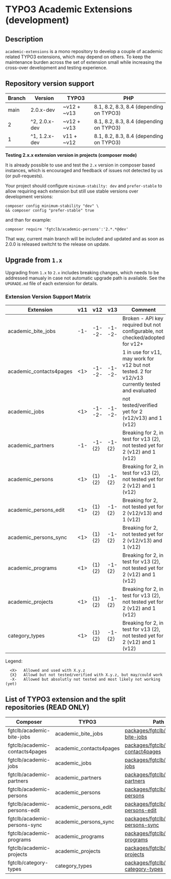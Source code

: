 # TYPO3 Academic Extensions (development)

## Description

`academic-extensions` is a mono repository to develop a couple of academic related TYPO3 extensions,
which may depend on others. To keep the maintenance burden across the set of extension small while
increasing the cross-over development and testing experience.

## Repository version support

| Branch | Version       | TYPO3       | PHP                                     |
|--------|---------------|-------------|-----------------------------------------|
| main   | 2.0.x-dev     | ~v12 + ~v13 | 8.1, 8.2, 8.3, 8.4 (depending on TYPO3) |
| 2      | ^2, 2.0.x-dev | ~v12 + ~v13 | 8.1, 8.2, 8.3, 8.4 (depending on TYPO3) |
| 1      | ^1, 1.2.x-dev | v11 + ~v12  | 8.1, 8.2, 8.3, 8.4 (depending on TYPO3) |

**Testing 2.x.x extension version in projects (composer mode)**

It is already possible to use and test the `2.x` version in composer based instances,
which is encouraged and feedback of issues not detected by us (or pull-requests).

Your project should configure `minimum-stabilty: dev` and `prefer-stable` to allow
requiring each extension but still use stable versions over development versions:

```shell
composer config minimum-stability "dev" \
&& composer config "prefer-stable" true
```

and than for example:

```shell
composer require 'fgtclb/academic-persons':'2.*.*@dev'
```

That way, current main branch will be included and updated and as soon as 2.0.0 is released switcht to the release on
update.

## Upgrade from `1.x`

Upgrading from `1.x` to `2.x` includes breaking changes, which needs to be
addressed manualy in case not automatic upgrade path is available. See the
`UPGRADE.md` file of each extension for details. 

### Extension Version Support Matrix

| Extension               | v11  | v12     | v13     | Comment                                                                                         |
|-------------------------|------|---------|---------|-------------------------------------------------------------------------------------------------|
| academic_bite_jobs      | -1-  | -1- -2- | -1- -2- | Broken - API key required but not configurable, not checked/adopted for v12+                    |
| academic_contacts4pages | <1>  | -1- -2- | -1- -2- | 1 in use for v11, may work for v12 but not tested. 2 for v12/v13 currently tested and evaluated |
| academic_jobs           | <1>  | -1- -2- | -1- -2- | not tested/verified yet for 2 (v12/v13) and 1 (v12)                                             |
| academic_partners       | -1-  | -1- {2} | -1- {2} | Breaking for 2, in test for v13 (2), not tested yet for 2 (v12) and 1 (v12)                     |
| academic_persons        | <1>  | {1} {2} | -1- {2} | Breaking for 2, in test for v13 (2), not tested yet for 2 (v12) and 1 (v12)                     |
| academic_persons_edit   | <1>  | {1} {2} | -1- {2} | Breaking for 2, not tested yet for 2 (v12/v13) and 1 (v12)                                      |
| academic_persons_sync   | <1>  | {1} {2} | -1- {2} | Breaking for 2, not tested yet for 2 (v12/v13) and 1 (v12)                                      |
| academic_programs       | <1>  | {1} {2} | -1- {2} | Breaking for 2, in test for v13 (2), not tested yet for 2 (v12) and 1 (v12)                     |
| academic_projects       | <1>  | {1} {2} | -1- {2} | Breaking for 2, in test for v13 (2), not tested yet for 2 (v12) and 1 (v12)                     |
| category_types          | <1>  | {1} {2} | -1- {2} | Breaking for 2, in test for v13 (2), not tested yet for 2 (v12) and 1 (v12)                     |

Legend:

```
  <X>   Allowed and used with X.y.z
  {X}   Allowd but not tested/verified with X.y.z, but may/could work
  -X-   Allowed but absolutly not tested and most likely not working (yet)
```

## List of TYPO3 extension and the split repositories (READ ONLY)

| Composer                       | TYPO3                   | Path                                                                                       | Split Repository                                                                  |
|--------------------------------|-------------------------|--------------------------------------------------------------------------------------------|-----------------------------------------------------------------------------------|
| fgtclb/academic-bite-jobs      | academic_bite_jobs      | [packages/fgtclb/academic-bite-jobs](packages/fgtclb/academic-bite-jobs/README.md)         | [fgtclb/academic-bite-jobs](https://github.com/fgtclb/academic-bite-jobs)         |
| fgtclb/academic-contacts4pages | academic_contacts4pages | [packages/fgtclb/academic-contact4pages](packages/fgtclb/academic-contact4pages/README.md) | [fgtclb/academic-contact4pages](https://github.com/fgtclb/academic-contact4pages) |
| fgtclb/academic-jobs           | academic_jobs           | [packages/fgtclb/academic-jobs](packages/fgtclb/academic-jobs/README.md)                   | [fgtclb/academic-jobs](https://github.com/fgtclb/academic-jobs)                   |
| fgtclb/academic-partners       | academic_partners       | [packages/fgtclb/academic-partners](packages/fgtclb/academic-partners/README.md)           | [fgtclb/academic-partners](https://github.com/fgtclb/academic-partners)           |
| fgtclb/academic-persons        | academic_persons        | [packages/fgtclb/academic-persons](packages/fgtclb/academic-persons/README.md)             | [fgtclb/academic-persons](https://github.com/fgtclb/academic-persons)             |
| fgtclb/academic-persons-edit   | academic_persons_edit   | [packages/fgtclb/academic-persons-edit](packages/fgtclb/academic-persons-edit/README.md)   | [fgtclb/academic-persons-edit](https://github.com/fgtclb/academic-persons-edit)   |
| fgtclb/academic-persons-sync   | academic_persons_sync   | [packages/fgtclb/academic-persons-sync](packages/fgtclb/academic-persons-sync/README.md)   | [fgtclb/academic-persons-sync](https://github.com/fgtclb/academic-persons-sync)   |
| fgtclb/academic-programs       | academic_programs       | [packages/fgtclb/academic-programs](packages/fgtclb/academic-programs/README.md)           | [fgtclb/academic-bite-jogs](https://github.com/fgtclb/academic-programs)          |
| fgtclb/academic-projects       | academic_projects       | [packages/fgtclb/academic-projects](packages/fgtclb/academic-projects/README.md)           | [fgtclb/academic-bite-jogs](https://github.com/fgtclb/academic-projects)          |
| fgtclb/category-types          | category_types          | [packages/fgtclb/typo3-category-types](packages/fgtclb/typo3-category-types/README.md)     | [fgtclb/academic-bite-jogs](https://github.com/fgtclb/typo3-category-types)       |

